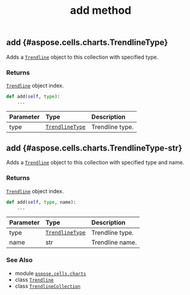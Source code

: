 ﻿---
title: add method
second_title: Aspose.Cells for Python via .NET API References
description: 
type: docs
weight: 20
url: /aspose.cells.charts/trendlinecollection/add/
is_root: false
---

## add {#aspose.cells.charts.TrendlineType}

Adds a [`Trendline`](/cells/python-net/aspose.cells.charts/trendline) object to this collection with specified type.


### Returns 


[`Trendline`](/cells/python-net/aspose.cells.charts/trendline) object index.


```python
def add(self, type):
    ...
```


| Parameter | Type | Description |
| :- | :- | :- |
| type | [`TrendlineType`](/cells/python-net/aspose.cells.charts/trendlinetype) | Trendline type. |


## add {#aspose.cells.charts.TrendlineType-str}

Adds a [`Trendline`](/cells/python-net/aspose.cells.charts/trendline) object to this collection with specified type and name.


### Returns 


[`Trendline`](/cells/python-net/aspose.cells.charts/trendline) object index.


```python
def add(self, type, name):
    ...
```


| Parameter | Type | Description |
| :- | :- | :- |
| type | [`TrendlineType`](/cells/python-net/aspose.cells.charts/trendlinetype) | Trendline type. |
| name | str | Trendline name. |



### See Also
* module [`aspose.cells.charts`](../../)
* class [`Trendline`](/cells/python-net/aspose.cells.charts/trendline)
* class [`TrendlineCollection`](/cells/python-net/aspose.cells.charts/trendlinecollection)
